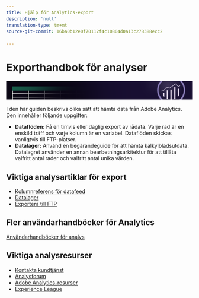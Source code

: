 ```yaml
---
title: Hjälp för Analytics-export
description: 'null'
translation-type: tm+mt
source-git-commit: 16ba0b12e0f70112f4c10804d0a13c278388ecc2

---
```



# Exporthandbok för analyser

![Banderoll](../../assets/doc_banner_export.png)

I den här guiden beskrivs olika sätt att hämta data från Adobe Analytics. Den innehåller följande uppgifter:

* **Dataflöden:** Få en timvis eller daglig export av rådata. Varje rad är en enskild träff och varje kolumn är en variabel. Dataflöden skickas vanligtvis till FTP-platser.
* **Datalager:** Använd en begärandeguide för att hämta kalkylbladsutdata. Datalagret använder en annan bearbetningsarkitektur för att tillåta valfritt antal rader och valfritt antal unika värden.

## Viktiga analysartiklar för export

* [Kolumnreferens för datafeed](/help/export/analytics-data-feed/c-df-contents/datafeeds-reference.md)
* [Datalager](data-warehouse/data-warehouse.md)
* [Exportera till FTP](ftp-and-sftp/ftp-overview.md)

## Fler användarhandböcker för Analytics

[Användarhandböcker för analys](/help/landing/home.md)

## Viktiga analysresurser

* [Kontakta kundtjänst](https://helpx.adobe.com/contact/enterprise-support.ec.html)
* [Analysforum](https://forums.adobe.com/community/experience-cloud/analytics-cloud/analytics)
* [Adobe Analytics-resurser](https://forums.adobe.com/message/10660755)
* [Experience League](https://landing.adobe.com/experience-league/)
